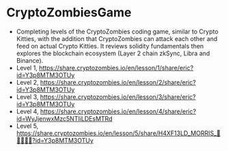 # CryptoZombiesGame
- Completing levels of the CryptoZombies coding game, similar to Crypto Kitties, with the addition that CryptoZombies can attack each other and feed on actual Crypto Kitties. It reviews solidity fundamentals then explores the blockchain ecosystem (Layer 2 chain zkSync, Libra and Binance).
- Level 1, https://share.cryptozombies.io/en/lesson/1/share/eric?id=Y3p8MTM3OTUy
- Level 2, https://share.cryptozombies.io/en/lesson/2/share/eric?id=Y3p8MTM3OTUy
- Level 3, https://share.cryptozombies.io/en/lesson/3/share/eric?id=Y3p8MTM3OTUy
- Level 4, https://share.cryptozombies.io/en/lesson/4/share/eric?id=WyJjenwxMzc5NTIiLDEsMTRd
- Level 5, https://share.cryptozombies.io/en/lesson/5/share/H4XF13LD_MORRIS_💯💯😎💯💯?id=Y3p8MTM3OTUy



